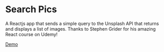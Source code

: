 # Search Pics

A Reactjs app that sends a simple query to the Unsplash API that returns and displays a list of images. Thanks to Stephen Grider for his amazing React course on Udemy! 

[Demo](https://gyrad.github.io/search-pics/)
